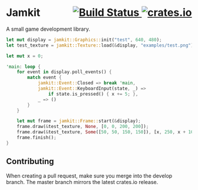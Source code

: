 <h1>
    Jamkit
        <span style="float:right">
        <a href="https://travis-ci.org/athena-org/jamkit">
            <img src="https://img.shields.io/travis/athena-org/jamkit/master.svg?style=flat-square" alt="Build Status">
        </a>
        <a href="https://crates.io/crates/jamkit">
            <img src="http://meritbadge.herokuapp.com/gfx?style=flat-square" alt="crates.io">
        </a>
    </span>
</h1>

A small game development library.

```Rust
let mut display = jamkit::Graphics::init("test", 640, 480);
let test_texture = jamkit::Texture::load(&display, "examples/test.png");

let mut x = 0;

'main: loop {
    for event in display.poll_events() {
        match event {
            jamkit::Event::Closed => break 'main,
            jamkit::Event::KeyboardInput(state, _) =>
                if state.is_pressed() { x += 5; },
            _ => ()
        }
    }

    let mut frame = jamkit::Frame::start(&display);
    frame.draw(&test_texture, None, [0, 0, 200, 200]);
    frame.draw(&test_texture, Some([50, 50, 150, 150]), [x, 250, x + 100, 350]);
    frame.finish();
}
```

## Contributing

When creating a pull request, make sure you merge into the develop branch. The
master branch mirrors the latest crates.io release.
